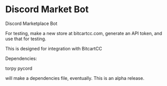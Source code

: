 # Discord Market Bot
 Discord Marketplace Bot

For testing, make a new store at bitcartcc.com, generate an API token, and use that for testing.

This is designed for integration with BitcartCC

Dependencies:

torpy
pycord

will make a dependencies file, eventually. This is an alpha release.